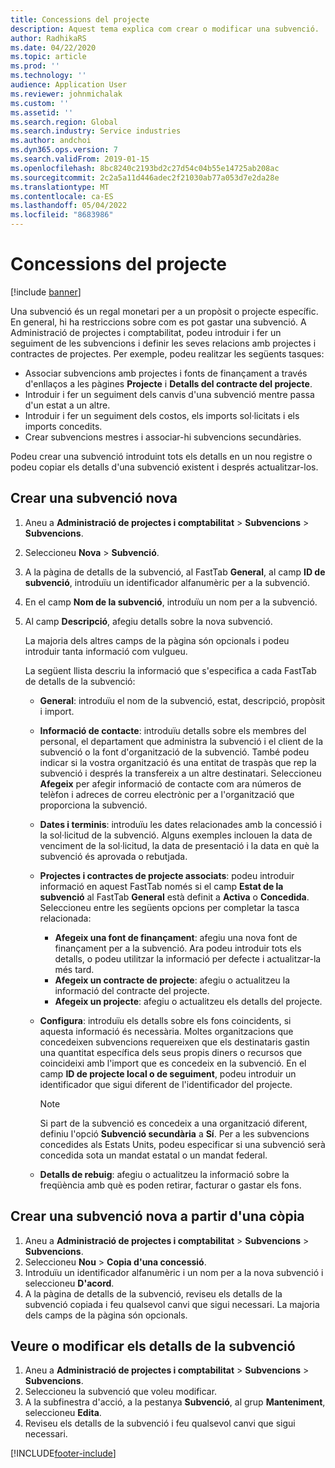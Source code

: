 ```yaml
---
title: Concessions del projecte
description: Aquest tema explica com crear o modificar una subvenció.
author: RadhikaRS
ms.date: 04/22/2020
ms.topic: article
ms.prod: ''
ms.technology: ''
audience: Application User
ms.reviewer: johnmichalak
ms.custom: ''
ms.assetid: ''
ms.search.region: Global
ms.search.industry: Service industries
ms.author: andchoi
ms.dyn365.ops.version: 7
ms.search.validFrom: 2019-01-15
ms.openlocfilehash: 8bc8240c2193bd2c27d54c04b55e14725ab208ac
ms.sourcegitcommit: 2c2a5a11d446adec2f21030ab77a053d7e2da28e
ms.translationtype: MT
ms.contentlocale: ca-ES
ms.lasthandoff: 05/04/2022
ms.locfileid: "8683986"
---
```

# <a name="project-grants"></a>Concessions del projecte

[!include [banner](../includes/banner.md)]

Una subvenció és un regal monetari per a un propòsit o projecte específic. En general, hi ha restriccions sobre com es pot gastar una subvenció. A Administració de projectes i comptabilitat, podeu introduir i fer un seguiment de les subvencions i definir les seves relacions amb projectes i contractes de projectes. Per exemple, podeu realitzar les següents tasques:

- Associar subvencions amb projectes i fonts de finançament a través d'enllaços a les pàgines **Projecte** i **Detalls del contracte del projecte**.
- Introduir i fer un seguiment dels canvis d'una subvenció mentre passa d'un estat a un altre.
- Introduir i fer un seguiment dels costos, els imports sol·licitats i els imports concedits.
- Crear subvencions mestres i associar-hi subvencions secundàries.

Podeu crear una subvenció introduint tots els detalls en un nou registre o podeu copiar els detalls d'una subvenció existent i després actualitzar-los.

## <a name="create-a-new-grant"></a>Crear una subvenció nova

1. Aneu a **Administració de projectes i comptabilitat** \> **Subvencions** \> **Subvencions**.
2. Seleccioneu **Nova** \> **Subvenció**.
3. A la pàgina de detalls de la subvenció, al FastTab **General**, al camp **ID de subvenció**, introduïu un identificador alfanumèric per a la subvenció.
4. En el camp **Nom de la subvenció**, introduïu un nom per a la subvenció.
5. Al camp **Descripció**, afegiu detalls sobre la nova subvenció.

    La majoria dels altres camps de la pàgina són opcionals i podeu introduir tanta informació com vulgueu.

    La següent llista descriu la informació que s'especifica a cada FastTab de detalls de la subvenció:

    - **General**: introduïu el nom de la subvenció, estat, descripció, propòsit i import.
    - **Informació de contacte**: introduïu detalls sobre els membres del personal, el departament que administra la subvenció i el client de la subvenció o la font d'organització de la subvenció. També podeu indicar si la vostra organització és una entitat de traspàs que rep la subvenció i després la transfereix a un altre destinatari. Seleccioneu **Afegeix** per afegir informació de contacte com ara números de telèfon i adreces de correu electrònic per a l'organització que proporciona la subvenció.
    - **Dates i terminis**: introduïu les dates relacionades amb la concessió i la sol·licitud de la subvenció. Alguns exemples inclouen la data de venciment de la sol·licitud, la data de presentació i la data en què la subvenció és aprovada o rebutjada.
    - **Projectes i contractes de projecte associats**: podeu introduir informació en aquest FastTab només si el camp **Estat de la subvenció** al FastTab **General** està definit a **Activa** o **Concedida**. Seleccioneu entre les següents opcions per completar la tasca relacionada:

        - **Afegeix una font de finançament**: afegiu una nova font de finançament per a la subvenció. Ara podeu introduir tots els detalls, o podeu utilitzar la informació per defecte i actualitzar-la més tard.
        - **Afegeix un contracte de projecte**: afegiu o actualitzeu la informació del contracte del projecte.
        - **Afegeix un projecte**: afegiu o actualitzeu els detalls del projecte.

    - **Configura**: introduïu els detalls sobre els fons coincidents, si aquesta informació és necessària. Moltes organitzacions que concedeixen subvencions requereixen que els destinataris gastin una quantitat específica dels seus propis diners o recursos que coincideixi amb l'import que es concedeix en la subvenció. En el camp **ID de projecte local o de seguiment**, podeu introduir un identificador que sigui diferent de l'identificador del projecte.

        > [!NOTE]
        > Si part de la subvenció es concedeix a una organització diferent, definiu l'opció **Subvenció secundària** a **Sí**. Per a les subvencions concedides als Estats Units, podeu especificar si una subvenció serà concedida sota un mandat estatal o un mandat federal.

    - **Detalls de rebuig**: afegiu o actualitzeu la informació sobre la freqüència amb què es poden retirar, facturar o gastar els fons.

## <a name="create-a-new-grant-from-a-copy"></a>Crear una subvenció nova a partir d'una còpia

1. Aneu a **Administració de projectes i comptabilitat** \> **Subvencions** \> **Subvencions**.
2. Seleccioneu **Nou** \> **Copia d'una concessió**.
3. Introduïu un identificador alfanumèric i un nom per a la nova subvenció i seleccioneu **D'acord**.
4. A la pàgina de detalls de la subvenció, reviseu els detalls de la subvenció copiada i feu qualsevol canvi que sigui necessari. La majoria dels camps de la pàgina són opcionals.

## <a name="view-or-modify-grant-details"></a>Veure o modificar els detalls de la subvenció

1. Aneu a **Administració de projectes i comptabilitat** \> **Subvencions** \> **Subvencions**.
2. Seleccioneu la subvenció que voleu modificar.
3. A la subfinestra d'acció, a la pestanya **Subvenció**, al grup **Manteniment**, seleccioneu **Edita**.
4. Reviseu els detalls de la subvenció i feu qualsevol canvi que sigui necessari.


[!INCLUDE[footer-include](../includes/footer-banner.md)]